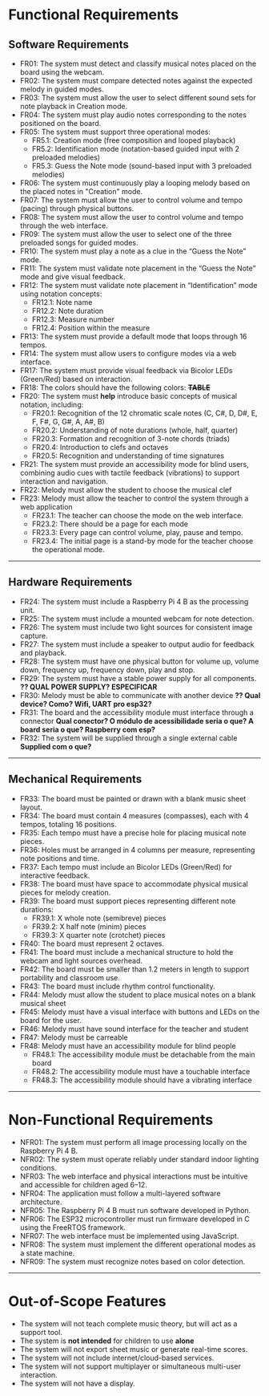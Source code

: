 # Functional Requirements

## Software Requirements

- FR01: The system must detect and classify musical notes placed on the board using the webcam.  
- FR02: The system must compare detected notes against the expected melody in guided modes.  
- FR03: The system must allow the user to select different sound sets for note playback in Creation  mode. 
- FR04: The system must play audio notes corresponding to the notes positioned on the board.  
- FR05: The system must support three operational modes:  
  - FR5.1: Creation mode (free composition and looped playback)  
  - FR5.2: Identification mode (notation-based guided input with 2 preloaded melodies)  
  - FR5.3: Guess the Note mode (sound-based input with 3 preloaded melodies)  
- FR06: The system must continuously play a looping melody based on the placed notes in "Creation" mode.  
- FR07: The system must allow the user to control volume and tempo (pacing) through physical buttons.  
- FR08: The system must allow the user to control volume and tempo through the web interface.  
- FR09: The system must allow the user to select one of the three preloaded songs for guided modes.  
- FR10: The system must play a note as a clue in the “Guess the Note” mode.  
- FR11: The system must validate note placement in the “Guess the Note” mode and give visual feedback.  
- FR12: The system must validate note placement in “Identification” mode using notation concepts:  
  - FR12.1: Note name  
  - FR12.2: Note duration  
  - FR12.3: Measure number  
  - FR12.4: Position within the measure  
- FR13: The system must provide a default mode that loops through 16 tempos.  
- FR14: The system must allow users to configure modes via a web interface.  
- FR17: The system must provide visual feedback via Bicolor LEDs (Green/Red) based on interaction.  
- FR18: The colors should have the following colors: ~~**TABLE**~~
- FR20: The system must **help** introduce basic concepts of musical notation, including:  
  - FR20.1: Recognition of the 12 chromatic scale notes (C, C#, D, D#, E, F, F#, G, G#, A, A#, B)  
  - FR20.2: Understanding of note durations (whole, half, quarter)  
  - FR20.3: Formation and recognition of 3-note chords (triads)  
  - FR20.4: Introduction to clefs and octaves  
  - FR20.5: Recognition and understanding of time signatures  
- FR21: The system must provide an accessibility mode for blind users, combining audio cues with tactile feedback (vibrations) to support interaction and navigation.  
- FR22: Melody must allow the student to choose the musical clef  
- FR23: Melody must allow the teacher to control the system through a web application  
  - FR23.1: The teacher can choose the mode on the web interface.
  - FR23.2: There should be a page for each mode
  - FR23.3: Every page can control volume, play, pause and tempo.
  - FR23.4: The initial page is a stand-by mode for the teacher choose the operational mode.

---

## Hardware Requirements

- FR24: The system must include a Raspberry Pi 4 B as the processing unit.  
- FR25: The system must include a mounted webcam for note detection.  
- FR26: The system must include two light sources for consistent image capture.  
- FR27: The system must include a speaker to output audio for feedback and playback.  
- FR28: The system must have one physical button for volume up, volume down, frequency up, frequency down, play and stop.
- FR29: The system must have a stable power supply for all components.  **?? QUAL POWER SUPPLY? ESPECIFICAR**
- FR30: Melody must be able to communicate with another device **?? Qual device? Como? Wifi, UART pro esp32?**  
- FR31: The board and the accessibility module must interface through a connector  **Qual conector? O módulo de acessibilidade seria o que? A board seria o que? Raspberry com esp?**
- FR32: The system will be supplied through a single external cable  **Supplied com o que?**

---

## Mechanical Requirements

- FR33: The board must be painted or drawn with a blank music sheet layout.  
- FR34: The board must contain 4 measures (compasses), each with 4 tempos, totaling 16 positions.  
- FR35: Each tempo must have a precise hole for placing musical note pieces.  
- FR36: Holes must be arranged in 4 columns per measure, representing note positions and time.  
- FR37: Each tempo must include an Bicolor LEDs (Green/Red)  for interactive feedback.  
- FR38: The board must have space to accommodate physical musical pieces for melody creation.  
- FR39: The board must support pieces representing different note durations:  
  - FR39.1: X whole note (semibreve) pieces  
  - FR39.2: X half note (minim) pieces  
  - FR39.3: X quarter note (crotchet) pieces  
- FR40: The board must represent 2 octaves.  
- FR41: The board must include a mechanical structure to hold the webcam and light sources overhead.  
- FR42: The board must be smaller than 1.2 meters in length to support portability and classroom use.  
- FR43: The board must include rhythm control functionality.  
- FR44: Melody must allow the student to place musical notes on a blank musical sheet  
- FR45: Melody must have a visual interface with buttons and LEDs on the board for the user.  
- FR46: Melody must have sound interface for the teacher and student  
- FR47: Melody must be carreable  
- FR48: Melody must have an accessibility module for blind people  
  - FR48.1: The accessibility module must be detachable from the main board  
  - FR48.2: The accessibility module must have a touchable interface  
  - FR48.3: The accessibility module should have a vibrating interface  

---

# Non-Functional Requirements

- NFR01: The system must perform all image processing locally on the Raspberry Pi 4 B.  
- NFR02: The system must operate reliably under standard indoor lighting conditions.  
- NFR03: The web interface and physical interactions must be intuitive and accessible for children aged 6–12.  
- NFR04: The application must follow a multi-layered software architecture.  
- NFR05: The Raspberry Pi 4 B must run software developed in Python.  
- NFR06: The ESP32 microcontroller must run firmware developed in C using the FreeRTOS framework.  
- NFR07: The web interface must be implemented using JavaScript.  
- NFR08: The system must implement the different operational modes as a state machine.  
- NFR09: The system must recognize notes based on color detection.  

---

# Out-of-Scope Features

- The system will not teach complete music theory, but will act as a support tool.  
- The system is **not intended** for children to use **alone**
- The system will not export sheet music or generate real-time scores.  
- The system will not include internet/cloud-based services.  
- The system will not support multiplayer or simultaneous multi-user interaction.
- The system will not have a display.
